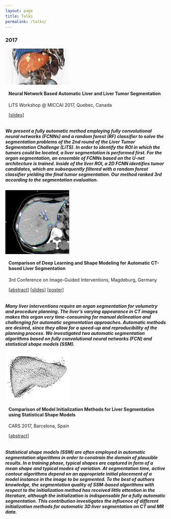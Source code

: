 ```yaml
---
layout: page
title: Talks
permalink: /talks/
---
```


### 2017

<div style="display: flex;align-items:stretch;flex-wrap:wrap">
  <div style="display: flex;flex-direction:column;justify-content:center">
    <img src="/assets/talks/LITS_image.png" style="max-width: 200px;">
  </div>
  <div style="margin-left:10px;flex:1 1 400px;">
    <h4>Neural Network Based Automatic Liver and Liver Tumor Segmentation</h4>
    <p>LiTS Workshop @ MICCAI 2017, Quebec, Canada</p>
    <p>
      [<a href="https://github.com/gchlebus/gchlebus.github.io/blob/master/assets/talks/LITS_v3.pdf">slides</a>]
    </p>
  </div>
</div>

##### We present a fully automatic method employing fully convolutional neural networks (FCNNs) and a random forest (RF) classifier to solve the segmentation problems of the 2nd round of the Liver Tumor Segmentation Challenge (LiTS). In order to identify the ROI in which the tumors could be located, a liver segmentation is performed first. For the organ segmentation, an ensemble of FCNNs based on the U-net architecture is trained. Inside of the liver ROI, a 2D FCNN identifies tumor candidates, which are subsequently filtered with a random forest classifier yielding the final tumor segmentation. Our method ranked 3rd according to the segmentation evaluation.

<div style="display: flex;align-items:stretch;flex-wrap:wrap">
  <div style="display: flex;flex-direction:column;justify-content:center">
    <img src="/assets/talks/IGIC_image.png" style="max-width: 200px;">
  </div>
  <div style="margin-left:10px;flex:1 1 400px;">
    <h4>Comparison of Deep Learning and Shape Modeling for Automatic CT-based Liver Segmentation</h4>
    <p>3rd Conference on Image-Guided Interventions, Magdeburg, Germany</p>
    <p>
      [<a href="https://github.com/gchlebus/gchlebus.github.io/blob/master/assets/talks/IGIC_Abstract_v4.pdf">abstract</a>]
      [<a href="https://github.com/gchlebus/gchlebus.github.io/blob/master/assets/talks/IGIC_v1_wo_gif.pdf">slides</a>]
      [<a href="https://github.com/gchlebus/gchlebus.github.io/blob/master/assets/talks/2017_Chlebus_IGIC_Poster_v2.pdf">poster</a>]
    </p>
  </div>
</div>

##### Many liver interventions require an organ segmentation for volumetry and procedure planning. The liver’s varying appearance in CT images makes this organ very time-consuming for manual delineation and challenging for automatic segmentation approaches. Automatic methods are desired, since they allow for a speed-up and reproducibility of the planning process. We investigated two automatic segmentation algorithms based on fully convolutional neural networks (FCN) and statistical shape models (SSM).

<div style="display: flex;align-items:stretch;flex-wrap:wrap">
  <div style="display: flex;flex-direction:column;justify-content:center">
    <img src="/assets/talks/CARS_image.png" style="max-width: 200px;">
  </div>
  <div style="margin-left:10px;flex:1 1 400px;">
    <h4>Comparison of Model Initialization Methods for Liver Segmentation using Statistical Shape Models</h4>
    <p>CARS 2017, Barcelona, Spain</p>
    <p>
      [<a href="https://github.com/gchlebus/gchlebus.github.io/blob/master/assets/talks/CARS_2017_GChlebus_Abstract.pdf">abstract</a>]
    </p>
  </div>
</div>

##### Statistical shape models (SSM) are often employed in automatic segmentation algorithms in order to constrain the domain of plausible results. In a training phase, typical shapes are captured in form of a mean shape and typical modes of variation. At segmentation time, active contour algorithms depend on an appropriate initial placement of a model instance in the image to be segmented. To the best of authors knowledge, the segmentation quality of SSM-based algorithms with respect to the initialization method has received little attention in the literature, although the initialization is indispensable for a fully automatic segmentation. This contribution investigates the influence of different initialization methods for automatic 3D liver segmentation on CT and MR data.